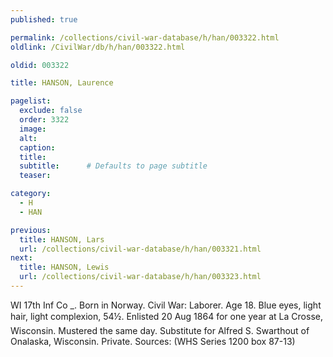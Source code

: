 ```yaml
---
published: true

permalink: /collections/civil-war-database/h/han/003322.html
oldlink: /CivilWar/db/h/han/003322.html

oldid: 003322

title: HANSON, Laurence

pagelist:
  exclude: false
  order: 3322
  image: 
  alt:
  caption:
  title:
  subtitle:      # Defaults to page subtitle
  teaser:

category: 
  - H 
  - HAN

previous:
  title: HANSON, Lars
  url: /collections/civil-war-database/h/han/003321.html  
next:
  title: HANSON, Lewis
  url: /collections/civil-war-database/h/han/003323.html   
---
```

WI 17th Inf Co \_. Born in Norway. Civil War: Laborer. Age 18. Blue eyes, light hair, light complexion, 5&#146;4&frac12;&#148;. Enlisted 20 Aug 1864 for one year at La Crosse, Wisconsin. Mustered the same day. Substitute for Alfred S. Swarthout of Onalaska, Wisconsin. Private. Sources: (WHS Series 1200 box 87-13)